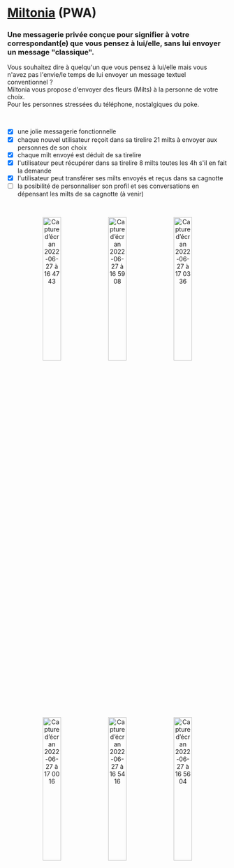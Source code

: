 # [Miltonia](https://miltonia.herokuapp.com) (PWA)
### Une messagerie privée conçue pour signifier à votre correspondant(e) que vous pensez à lui/elle, sans lui envoyer un message "classique".

Vous souhaitez dire à quelqu'un que vous pensez à lui/elle mais vous n'avez pas l'envie/le temps de lui envoyer un message textuel conventionnel ?
</br>
Miltonia vous propose d'envoyer des fleurs (Milts) à la personne de votre choix.
</br>
Pour les personnes stressées du téléphone, nostalgiques du poke.

</br>

- [x] une jolie messagerie fonctionnelle
- [x] chaque nouvel utilisateur reçoit dans sa tirelire 21 milts à envoyer aux personnes de son choix
- [x] chaque milt envoyé est déduit de sa tirelire
- [x] l'utilisateur peut récupérer dans sa tirelire 8 milts toutes les 4h s'il en fait la demande
- [x] l'utilisateur peut transférer ses milts envoyés et reçus dans sa cagnotte
- [ ] la posibilité de personnaliser son profil et ses conversations en dépensant les milts de sa cagnotte (à venir)

</br>

<p align="center" width="100%">
  <img width="29%" alt="Capture d’écran 2022-06-27 à 16 47 43" src="https://user-images.githubusercontent.com/22052507/175976643-e8ebde3e-9c36-4331-b04d-16a0955ad5ae.png">
  <img width="29%" alt="Capture d’écran 2022-06-27 à 16 59 08" src="https://user-images.githubusercontent.com/22052507/175976773-f1e300d9-7d17-4233-99d3-63088468a855.png">
  <img width="29%" alt="Capture d’écran 2022-06-27 à 17 03 36" src="https://user-images.githubusercontent.com/22052507/175976877-50bb1c39-f20e-4f46-bdc4-238a95642166.png">
</p>

<p align="center" width="100%">
  <img width="29%" alt="Capture d’écran 2022-06-27 à 17 00 16" src="https://user-images.githubusercontent.com/22052507/175977062-c6fcdeff-5a56-4a5e-bbd8-73e90fce8eed.png">
  <img width="29%" alt="Capture d’écran 2022-06-27 à 16 54 16" src="https://user-images.githubusercontent.com/22052507/175977087-593de138-1929-43eb-9ece-97bf3c376a7d.png">
  <img width="29%" alt="Capture d’écran 2022-06-27 à 16 56 04" src="https://user-images.githubusercontent.com/22052507/175977108-23dc4118-6519-48a8-9da5-e8a20d61755a.png">
</p>


